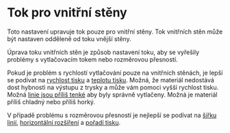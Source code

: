 Tok pro vnitřní stěny
====
Toto nastavení upravuje tok pouze pro vnitřní stěny. Tok vnitřních stěn může být nastaven odděleně od toku vnější stěny.

Úprava toku vnitřních stěn je způsob nastavení toku, aby se vyřešily problémy s vytlačovacím tokem nebo rozměrovou přesností.

Pokud je problém s rychlostí vytlačování pouze na vnitřních stěnách, je lepší se podívat na [rychlost tisku](../speed/speed_wall_x.md) a [teplotu tisku](material_print_temperature.md). Možná, že materiál nedostává dost hybnosti na výstupu z trysky a může vám pomoci vyšší rychlost tisku. Možná [linie jsou příliš tenké](../resolution/wall_line_width_x.md) aby byly správně vytlačeny. Možná je materiál příliš chladný nebo příliš horký.

V případě problému s rozměrovou přesností je nejlepší se podívat na [šířku linií](../resolution/wall_line_width_x.md), [horizontální rozšíření](../shell/xy_offset.md) a [pořadí tisku](../shell/outer_inset_first.md).
